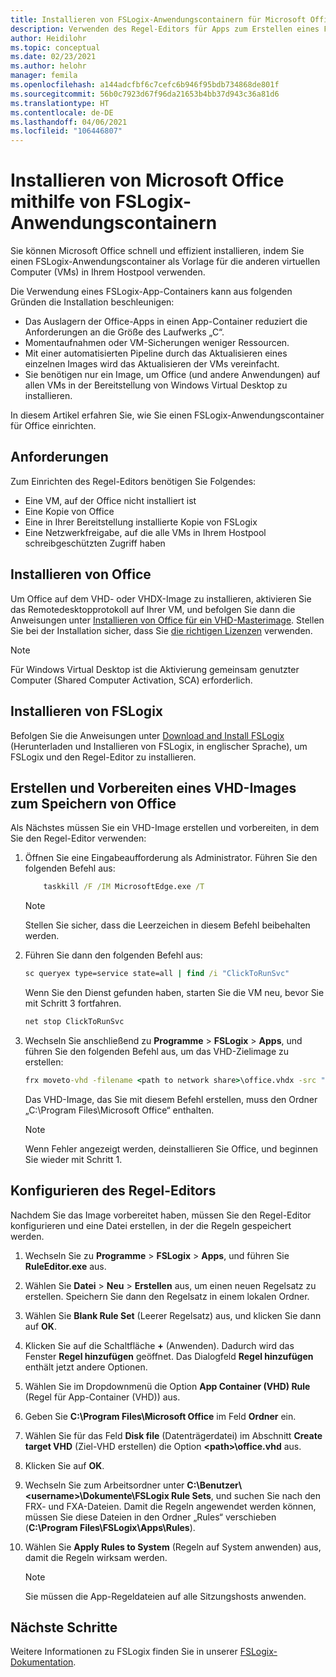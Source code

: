 ```yaml
---
title: Installieren von FSLogix-Anwendungscontainern für Microsoft Office in Windows Virtual Desktop – Azure
description: Verwenden des Regel-Editors für Apps zum Erstellen eines FSLogix-Anwendungscontainers mit Office in Windows Virtual Desktop.
author: Heidilohr
ms.topic: conceptual
ms.date: 02/23/2021
ms.author: helohr
manager: femila
ms.openlocfilehash: a144adcfbf6c7cefc6b946f95bdb734868de801f
ms.sourcegitcommit: 56b0c7923d67f96da21653b4bb37d943c36a81d6
ms.translationtype: HT
ms.contentlocale: de-DE
ms.lasthandoff: 04/06/2021
ms.locfileid: "106446807"
---
```

# <a name="install-microsoft-office-using-fslogix-application-containers"></a>Installieren von Microsoft Office mithilfe von FSLogix-Anwendungscontainern

Sie können Microsoft Office schnell und effizient installieren, indem Sie einen FSLogix-Anwendungscontainer als Vorlage für die anderen virtuellen Computer (VMs) in Ihrem Hostpool verwenden.

Die Verwendung eines FSLogix-App-Containers kann aus folgenden Gründen die Installation beschleunigen:

- Das Auslagern der Office-Apps in einen App-Container reduziert die Anforderungen an die Größe des Laufwerks „C“.
- Momentaufnahmen oder VM-Sicherungen weniger Ressourcen.
- Mit einer automatisierten Pipeline durch das Aktualisieren eines einzelnen Images wird das Aktualisieren der VMs vereinfacht.
- Sie benötigen nur ein Image, um Office (und andere Anwendungen) auf allen VMs in der Bereitstellung von Windows Virtual Desktop zu installieren.

In diesem Artikel erfahren Sie, wie Sie einen FSLogix-Anwendungscontainer für Office einrichten.

## <a name="requirements"></a>Anforderungen

Zum Einrichten des Regel-Editors benötigen Sie Folgendes:

- Eine VM, auf der Office nicht installiert ist
- Eine Kopie von Office
- Eine in Ihrer Bereitstellung installierte Kopie von FSLogix
- Eine Netzwerkfreigabe, auf die alle VMs in Ihrem Hostpool schreibgeschützten Zugriff haben

## <a name="install-office"></a>Installieren von Office

Um Office auf dem VHD- oder VHDX-Image zu installieren, aktivieren Sie das Remotedesktopprotokoll auf Ihrer VM, und befolgen Sie dann die Anweisungen unter [Installieren von Office für ein VHD-Masterimage](install-office-on-wvd-master-image.md). Stellen Sie bei der Installation sicher, dass Sie [die richtigen Lizenzen](overview.md#requirements) verwenden.

>[!NOTE]
>Für Windows Virtual Desktop ist die Aktivierung gemeinsam genutzter Computer (Shared Computer Activation, SCA) erforderlich.

## <a name="install-fslogix"></a>Installieren von FSLogix

Befolgen Sie die Anweisungen unter [Download and Install FSLogix](/fslogix/install-ht) (Herunterladen und Installieren von FSLogix, in englischer Sprache), um FSLogix und den Regel-Editor zu installieren.

## <a name="create-and-prepare-a-vhd-to-store-office"></a>Erstellen und Vorbereiten eines VHD-Images zum Speichern von Office

Als Nächstes müssen Sie ein VHD-Image erstellen und vorbereiten, in dem Sie den Regel-Editor verwenden:

1. Öffnen Sie eine Eingabeaufforderung als Administrator. Führen Sie den folgenden Befehl aus:

    ```cmd
        taskkill /F /IM MicrosoftEdge.exe /T
    ```

    >[!NOTE]
    > Stellen Sie sicher, dass die Leerzeichen in diesem Befehl beibehalten werden.

2. Führen Sie dann den folgenden Befehl aus:

    ```cmd
    sc queryex type=service state=all | find /i "ClickToRunSvc"
    ```
    
   Wenn Sie den Dienst gefunden haben, starten Sie die VM neu, bevor Sie mit Schritt 3 fortfahren.

    ```cmd
    net stop ClickToRunSvc
    ```

3. Wechseln Sie anschließend zu **Programme** > **FSLogix** > **Apps**, und führen Sie den folgenden Befehl aus, um das VHD-Zielimage zu erstellen:

    ```cmd
    frx moveto-vhd -filename <path to network share>\office.vhdx -src "C:\Program Files\Microsoft Office" -size-mbs 5000 
    ```

    Das VHD-Image, das Sie mit diesem Befehl erstellen, muss den Ordner „C:\\Program Files\\Microsoft Office“ enthalten.

    >[!NOTE]
    >Wenn Fehler angezeigt werden, deinstallieren Sie Office, und beginnen Sie wieder mit Schritt 1.

## <a name="configure-the-rule-editor"></a>Konfigurieren des Regel-Editors

Nachdem Sie das Image vorbereitet haben, müssen Sie den Regel-Editor konfigurieren und eine Datei erstellen, in der die Regeln gespeichert werden.

1. Wechseln Sie zu **Programme** > **FSLogix** > **Apps**, und führen Sie **RuleEditor.exe** aus.

2. Wählen Sie **Datei** > **Neu** > **Erstellen** aus, um einen neuen Regelsatz zu erstellen. Speichern Sie dann den Regelsatz in einem lokalen Ordner.

3. Wählen Sie **Blank Rule Set** (Leerer Regelsatz) aus, und klicken Sie dann auf **OK**.

4. Klicken Sie auf die Schaltfläche **+** (Anwenden). Dadurch wird das Fenster **Regel hinzufügen** geöffnet. Das Dialogfeld **Regel hinzufügen** enthält jetzt andere Optionen.

5. Wählen Sie im Dropdownmenü die Option **App Container (VHD) Rule** (Regel für App-Container (VHD)) aus.

6. Geben Sie **C:\\Program Files\\Microsoft Office** im Feld **Ordner** ein.

7. Wählen Sie für das Feld **Disk file** (Datenträgerdatei) im Abschnitt **Create target VHD** (Ziel-VHD erstellen) die Option **\<path\>\\office.vhd** aus.

8. Klicken Sie auf **OK**.

9. Wechseln Sie zum Arbeitsordner unter **C:\\Benutzer\\\<username\>\\Dokumente\\FSLogix Rule Sets**, und suchen Sie nach den FRX- und FXA-Dateien. Damit die Regeln angewendet werden können, müssen Sie diese Dateien in den Ordner „Rules“ verschieben (**C:\\Program Files\\FSLogix\\Apps\\Rules**).

10. Wählen Sie **Apply Rules to System** (Regeln auf System anwenden) aus, damit die Regeln wirksam werden.

     >[!NOTE]
     > Sie müssen die App-Regeldateien auf alle Sitzungshosts anwenden.

## <a name="next-steps"></a>Nächste Schritte

Weitere Informationen zu FSLogix finden Sie in unserer [FSLogix-Dokumentation](/fslogix/).